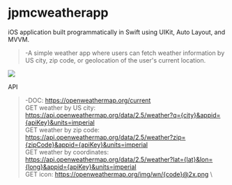 # jpmcweatherapp

iOS application built programmatically in Swift using UIKit, Auto Layout, and MVVM.
>-A simple weather app where users can fetch weather information by US city, zip code, or geolocation of the user's current location.
>
![](JPMCWeatherApp_Preview.gif)

API
>-DOC: https://openweathermap.org/current \
>GET weather by US city: https://api.openweathermap.org/data/2.5/weather?q={city}&appid={apiKey}&units=imperial \
>GET weather by zip code: https://api.openweathermap.org/data/2.5/weather?zip={zipCode}&appid={apiKey}&units=imperial \
>GET weather by coordinates: https://api.openweathermap.org/data/2.5/weather?lat={lat}&lon={long}&appid={apiKey}&units=imperial \
>GET icon: https://openweathermap.org/img/wn/{code}@2x.png \


